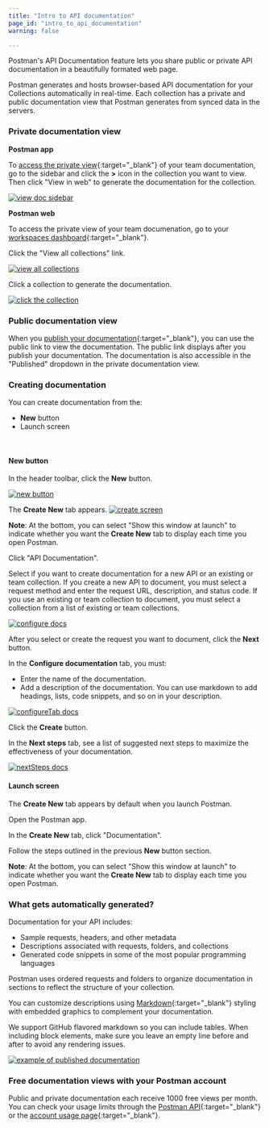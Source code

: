 ```yaml
---
title: "Intro to API documentation"
page_id: "intro_to_api_documentation"
warning: false

---
```


Postman's API Documentation feature lets you share public or private API documentation in a beautifully formated web page. 

Postman generates and hosts browser-based API documentation for your Collections automatically in real-time. Each collection has a private and public documentation view that Postman generates from synced data in the servers. 

### Private documentation view

**Postman app**

To [access the private view](/docs/v6/postman/api_documentation/viewing_documentation){:target="_blank"} of your team documentation, go to the sidebar and click the **>** icon in the collection you want to view. Then click "View in web" to generate the documentation for the collection.

[![view doc sidebar](https://s3.amazonaws.com/postman-static-getpostman-com/postman-docs/view-web-documentation.png)](https://s3.amazonaws.com/postman-static-getpostman-com/postman-docs/view-web-documentation.png)

**Postman web**

To access the private view of your team documenation, go to your [workspaces dashboard](https://app.getpostman.com/dashboard){:target="_blank"}. 

Click the "View all collections" link. 

[![view all collections](https://s3.amazonaws.com/postman-static-getpostman-com/postman-docs/view-all-collections.png)](https://s3.amazonaws.com/postman-static-getpostman-com/postman-docs/view-all-collections.png)

Click a collection to generate the documentation.

[![click the collection](https://s3.amazonaws.com/postman-static-getpostman-com/postman-docs/click-collection-private-view.png)](https://s3.amazonaws.com/postman-static-getpostman-com/postman-docs/click-collection-private-view.png)

### Public documentation view

When you [publish your documentation](/docs/v6/postman/api_documentation/publishing_public_docs){:target="_blank"}, you can use the public link to view the documentation. The public link displays after you publish your documentation. The documentation is also accessible in the "Published" dropdown in the private documentation view.

### Creating documentation

You can create documentation from the:
* **New** button 
* Launch screen

<br>

#### New button

In the header toolbar, click the **New** button.

[![new button](https://s3.amazonaws.com/postman-static-getpostman-com/postman-docs/WS-HeaderToolBar-new+button1.png)](https://s3.amazonaws.com/postman-static-getpostman-com/postman-docs/WS-HeaderToolBar-new+button1.png)

The **Create New** tab appears.
[![create screen](https://s3.amazonaws.com/postman-static-getpostman-com/postman-docs/WS-documentation-createnewTab-p2.png)](https://s3.amazonaws.com/postman-static-getpostman-com/postman-docs/WS-documentation-createnewTab-p2.png)

**Note**: At the bottom, you can select "Show this window at launch" to indicate whether you want the **Create New** tab to display each time you open Postman.

Click "API Documentation".
 
Select if you want to create documentation for a new API or an existing or team collection. If you create a new API to document, you must select a request method and enter the request URL, description, and status code. If you use an existing or team collection to document, you must select a collection from a list of existing or team collections.


[![configure docs](https://s3.amazonaws.com/postman-static-getpostman-com/postman-docs/WS-documentation-configure-p2.png)](https://s3.amazonaws.com/postman-static-getpostman-com/postman-docs/WS-documentation-configure-p2.png)

After you select or create the request you want to document, click the **Next** button.
 
In the **Configure documentation** tab, you must:

* Enter the name of the documentation.
* Add a description of the documentation. You can use markdown to add headings, lists, code snippets, and so on in your description.

[![configureTab docs](https://s3.amazonaws.com/postman-static-getpostman-com/postman-docs/WS-documentation-configureTab-p2.png)](https://s3.amazonaws.com/postman-static-getpostman-com/postman-docs/WS-documentation-configureTab-p2.png)

Click the **Create** button.
      
In the **Next steps** tab, see a list of suggested next steps to maximize the effectiveness of your documentation.

[![nextSteps docs](https://s3.amazonaws.com/postman-static-getpostman-com/postman-docs/WS-documentation-nextsteps-p2.png)](https://s3.amazonaws.com/postman-static-getpostman-com/postman-docs/WS-documentation-nextsteps-p2.png)
     
#### Launch screen

The **Create New** tab appears by default when you launch Postman. 

Open the Postman app.

In the **Create New** tab, click "Documentation".

Follow the steps outlined in the previous **New** button section. 
   
**Note**: At the bottom, you can select "Show this window at launch" to indicate whether you want the **Create New** tab to display each time you open Postman.


### What gets automatically generated?

Documentation for your API includes:

   *   Sample requests, headers, and other metadata
   *   Descriptions associated with requests, folders, and collections
   *   Generated code snippets in some of the most popular programming languages

Postman uses ordered requests and folders to organize documentation in sections to reflect the structure of your collection.

You can customize descriptions using [Markdown](/docs/v6/postman/api_documentation/how_to_document_using_markdown){:target="_blank"} styling with embedded graphics to complement your documentation. 

We support GitHub flavored markdown so you can include tables. When including block elements, make sure you leave an empty line before and after to avoid any rendering issues.

[![example of published documentation](https://s3.amazonaws.com/postman-static-getpostman-com/postman-docs/WS-doc-markdown.png)](https://s3.amazonaws.com/postman-static-getpostman-com/postman-docs/WS-doc-markdown.png)

### Free documentation views with your Postman account
 
Public and private documentation each receive 1000 free views per month. You can check your usage limits through the [Postman API](https://docs.api.getpostman.com){:target="_blank"} or the [account usage page](https://go.pstmn.io/postman-account-limits){:target="_blank"}.
